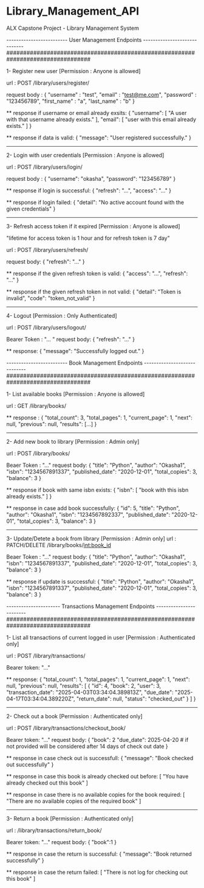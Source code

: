 # Library_Management_API

ALX Capstone Project - Library Management System

------------------------- User Management Endpoints -----------------------------
#################################################################################

1- Register new user [Permission : Anyone is allowed]

url : POST /library/users/register/

request body :
{
"username" : "test",
"email" : "test@me.com",
"password" : "123456789",
"first_name" : "a",
"last_name" : "b"
}

\*\* response if username or email already exsits:
{
"username": [
"A user with that username already exists."
],
"email": [
"user with this email already exists."
]
}

\*\* response if data is valid:
{
"message": "User registered successfully."
}

---

2- Login with user credentials [Permission : Anyone is allowed]

url : POST /library/users/login/

request body :
{
"username": "okasha",
"password": "123456789"
}

\*\* response if login is successful:
{
"refresh": "...",
"access": "..."
}

\*\* response if login failed:
{
"detail": "No active account found with the given credentials"
}

---

3- Refresh access token if it expired [Permission : Anyone is allowed]

"lifetime for access token is 1 hour and for refresh token is 7 day"

url : POST /library/users/refresh/

request body:
{
"refresh": "..."
}

\*\* response if the given refresh token is valid:
{
"access": "...",
"refresh": "..."
}

\*\* response if the given refresh token in not valid:
{
"detail": "Token is invalid",
"code": "token_not_valid"
}

---

4- Logout [Permission : Only Authenticated]

url : POST /library/users/logout/

Bearer Token : "... "
request body:
{
"refresh": "..."
}

\*\* response:
{
"message": "Successfully logged out."
}

------------------------- Book Management Endpoints -----------------------------
#################################################################################

1- List available books [Permission : Anyone is allowed]

url : GET /library/books/

\*\* response :
{
"total_count": 3,
"total_pages": 1,
"current_page": 1,
"next": null,
"previous": null,
"results": [...]
}

---

2- Add new book to library [Permission : Admin only]

url : POST /library/books/

Beaer Token : "..."
request body:
{
"title": "Python",
"author": "Okasha1",
"isbn": "1234567891337",
"published_date": "2020-12-01",
"total_copies": 3,
"balance": 3
}

\*\* response if book with same isbn exists:
{
"isbn": [
"book with this isbn already exists."
]
}

\*\* response in case add book successfully:
{
"id": 5,
"title": "Python",
"author": "Okasha1",
"isbn": "1234567892337",
"published_date": "2020-12-01",
"total_copies": 3,
"balance": 3
}

---

3- Update/Detete a book from library [Permission : Admin only]
url : PATCH/DELETE /library/books/<int:book_id>

Beaer Token : "..."
request body:
{
"title": "Python",
"author": "Okasha1",
"isbn": "1234567891337",
"published_date": "2020-12-01",
"total_copies": 3,
"balance": 3
}

\*\* response if update is successful:
{
"title": "Python",
"author": "Okasha1",
"isbn": "1234567891337",
"published_date": "2020-12-01",
"total_copies": 3,
"balance": 3
}

---------------------- Transactions Management Endpoints ------------------------
#################################################################################

1- List all transactions of current logged in user [Permission : Authenticated only]

url : POST /library/transactions/

Bearer token: "..."

\*\* response:
{
"total_count": 1,
"total_pages": 1,
"current_page": 1,
"next": null,
"previous": null,
"results": [
{
"id": 4,
"book": 2,
"user": 3,
"transaction_date": "2025-04-03T03:34:04.389813Z",
"due_date": "2025-04-17T03:34:04.389220Z",
"return_date": null,
"status": "checked_out"
}
]
}

---

2- Check out a book [Permission : Authenticated only]

url : POST /library/transactions/checkout_book/

Bearer token: "..."
request body:
{
"book": 2
"due_date": 2025-04-20 # if not provided will be considered after 14 days of check out date
}

\*\* response in case check out is successfull:
{
"message": "Book checked out successfully"
}

\*\* response in case this book is already checked out before:
[
"You have already checked out this book"
]

\*\* response in case there is no available copies for the book required:
[
"There are no available copies of the required book"
]

---

3- Return a book [Permission : Authenticated only]

url : /library/transactions/return_book/

Bearer token: "..."
request body:
{
"book":1
}

\*\* response in case the return is successful:
{
"message": "Book returned successfully"
}

\*\* response in case the return failed:
[
"There is not log for checking out this book"
]

